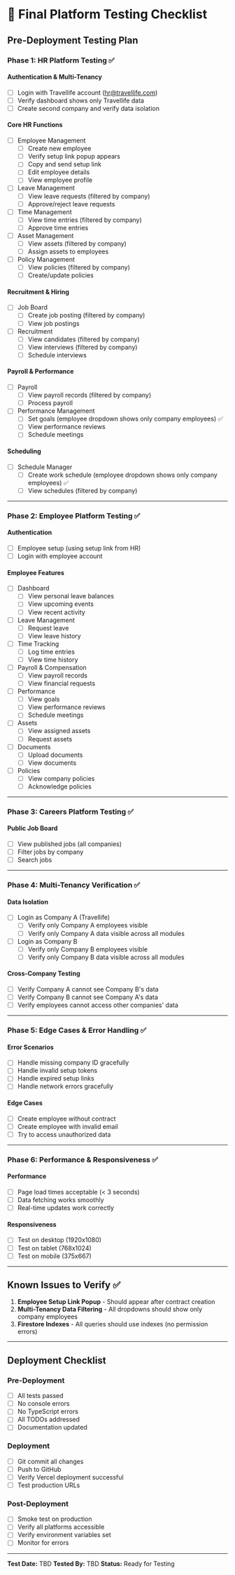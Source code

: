 # 🧪 Final Platform Testing Checklist

## Pre-Deployment Testing Plan

### Phase 1: HR Platform Testing ✅

#### Authentication & Multi-Tenancy
- [ ] Login with Travellife account (hr@travellife.com)
- [ ] Verify dashboard shows only Travellife data
- [ ] Create second company and verify data isolation

#### Core HR Functions
- [ ] Employee Management
  - [ ] Create new employee
  - [ ] Verify setup link popup appears
  - [ ] Copy and send setup link
  - [ ] Edit employee details
  - [ ] View employee profile
- [ ] Leave Management
  - [ ] View leave requests (filtered by company)
  - [ ] Approve/reject leave requests
- [ ] Time Management
  - [ ] View time entries (filtered by company)
  - [ ] Approve time entries
- [ ] Asset Management
  - [ ] View assets (filtered by company)
  - [ ] Assign assets to employees
- [ ] Policy Management
  - [ ] View policies (filtered by company)
  - [ ] Create/update policies

#### Recruitment & Hiring
- [ ] Job Board
  - [ ] Create job posting (filtered by company)
  - [ ] View job postings
- [ ] Recruitment
  - [ ] View candidates (filtered by company)
  - [ ] View interviews (filtered by company)
  - [ ] Schedule interviews

#### Payroll & Performance
- [ ] Payroll
  - [ ] View payroll records (filtered by company)
  - [ ] Process payroll
- [ ] Performance Management
  - [ ] Set goals (employee dropdown shows only company employees) ✅
  - [ ] View performance reviews
  - [ ] Schedule meetings

#### Scheduling
- [ ] Schedule Manager
  - [ ] Create work schedule (employee dropdown shows only company employees) ✅
  - [ ] View schedules (filtered by company)

---

### Phase 2: Employee Platform Testing ✅

#### Authentication
- [ ] Employee setup (using setup link from HR)
- [ ] Login with employee account

#### Employee Features
- [ ] Dashboard
  - [ ] View personal leave balances
  - [ ] View upcoming events
  - [ ] View recent activity
- [ ] Leave Management
  - [ ] Request leave
  - [ ] View leave history
- [ ] Time Tracking
  - [ ] Log time entries
  - [ ] View time history
- [ ] Payroll & Compensation
  - [ ] View payroll records
  - [ ] View financial requests
- [ ] Performance
  - [ ] View goals
  - [ ] View performance reviews
  - [ ] Schedule meetings
- [ ] Assets
  - [ ] View assigned assets
  - [ ] Request assets
- [ ] Documents
  - [ ] Upload documents
  - [ ] View documents
- [ ] Policies
  - [ ] View company policies
  - [ ] Acknowledge policies

---

### Phase 3: Careers Platform Testing ✅

#### Public Job Board
- [ ] View published jobs (all companies)
- [ ] Filter jobs by company
- [ ] Search jobs

---

### Phase 4: Multi-Tenancy Verification ✅

#### Data Isolation
- [ ] Login as Company A (Travellife)
  - [ ] Verify only Company A employees visible
  - [ ] Verify only Company A data visible across all modules
- [ ] Login as Company B
  - [ ] Verify only Company B employees visible
  - [ ] Verify only Company B data visible across all modules

#### Cross-Company Testing
- [ ] Verify Company A cannot see Company B's data
- [ ] Verify Company B cannot see Company A's data
- [ ] Verify employees cannot access other companies' data

---

### Phase 5: Edge Cases & Error Handling ✅

#### Error Scenarios
- [ ] Handle missing company ID gracefully
- [ ] Handle invalid setup tokens
- [ ] Handle expired setup links
- [ ] Handle network errors gracefully

#### Edge Cases
- [ ] Create employee without contract
- [ ] Create employee with invalid email
- [ ] Try to access unauthorized data

---

### Phase 6: Performance & Responsiveness ✅

#### Performance
- [ ] Page load times acceptable (< 3 seconds)
- [ ] Data fetching works smoothly
- [ ] Real-time updates work correctly

#### Responsiveness
- [ ] Test on desktop (1920x1080)
- [ ] Test on tablet (768x1024)
- [ ] Test on mobile (375x667)

---

## Known Issues to Verify ✅

1. **Employee Setup Link Popup** - Should appear after contract creation
2. **Multi-Tenancy Data Filtering** - All dropdowns should show only company employees
3. **Firestore Indexes** - All queries should use indexes (no permission errors)

---

## Deployment Checklist

### Pre-Deployment
- [ ] All tests passed
- [ ] No console errors
- [ ] No TypeScript errors
- [ ] All TODOs addressed
- [ ] Documentation updated

### Deployment
- [ ] Git commit all changes
- [ ] Push to GitHub
- [ ] Verify Vercel deployment successful
- [ ] Test production URLs

### Post-Deployment
- [ ] Smoke test on production
- [ ] Verify all platforms accessible
- [ ] Verify environment variables set
- [ ] Monitor for errors

---

**Test Date:** TBD
**Tested By:** TBD
**Status:** Ready for Testing
